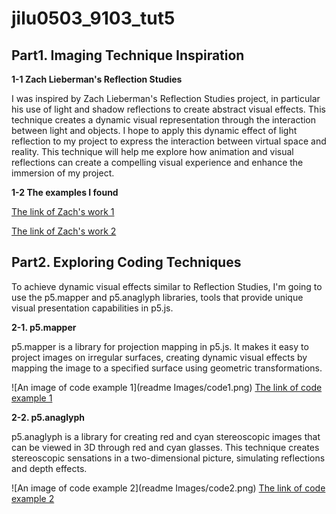 # jilu0503_9103_tut5

## Part1. Imaging Technique Inspiration

**1-1 Zach Lieberman's Reflection Studies**

I was inspired by Zach Lieberman's Reflection Studies project, in particular his use of light and shadow reflections to create abstract visual effects. This technique creates a dynamic visual representation through the interaction between light and objects. I hope to apply this dynamic effect of light reflection to my project to express the interaction between virtual space and reality. This technique will help me explore how animation and visual reflections can create a compelling visual experience and enhance the immersion of my project.

**1-2 The examples I found**

[The link of Zach's work 1](https://www.instagram.com/reel/C_6cFIzJtPh/)

[The link of Zach's work 2](https://www.instagram.com/reel/C_749dkp6_I/)


## Part2. Exploring Coding Techniques

To achieve dynamic visual effects similar to Reflection Studies, I'm going to use the p5.mapper and p5.anaglyph libraries, tools that provide unique visual presentation capabilities in p5.js.

**2-1. p5.mapper**

p5.mapper is a library for projection mapping in p5.js. It makes it easy to project images on irregular surfaces, creating dynamic visual effects by mapping the image to a specified surface using geometric transformations.

![An image of code example 1](readme Images/code1.png)
[The link of code example 1](https://github.com/jdeboi/p5.mapper)

**2-2. p5.anaglyph**

p5.anaglyph is a library for creating red and cyan stereoscopic images that can be viewed in 3D through red and cyan glasses. This technique creates stereoscopic sensations in a two-dimensional picture, simulating reflections and depth effects.

![An image of code example 2](readme Images/code2.png)
[The link of code example 2](https://github.com/jdeboi/p5.anaglyph)
